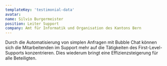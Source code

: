 ```yaml
---
templateKey: 'testimonial-data'
avatar:
name: Silvio Burgermeister
position: Leiter Support
company: Amt für Informatik und Organisation des Kantons Bern
---
```


Durch die Automatisierung von simplen Anfragen mit Bubble Chat können sich die Mitarbeitenden im Support mehr auf die Tätigkeiten des First-Level-Supports konzentrieren. Dies wiederum bringt eine Effizienzsteigerung für alle Beteiligten.
